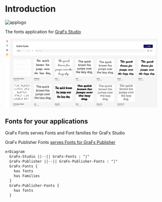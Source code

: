 # Introduction

![applogo](/assets/CHILI_LOGOS_OK-07.svg)

The fonts application for [GraFx Studio](/GraFx-Studio/)

![asset](dashboard.png)

## Fonts for your applications

GraFx Fonts serves Fonts and Font families for GraFx Studio

GraFx Publisher Fonts [serves Fonts for GraFx Publisher](/GraFx-Fonts/concepts/fonts-in-publisher/)

``` mermaid
erDiagram
  GraFx-Studio ||--|| GraFx-Fonts : "|"
  GraFx-Publisher ||--|| GraFx-Publisher-Fonts : "|"
  GraFx-Fonts {
  	has fonts
  	has Families
  }  
  GraFx-Publisher-Fonts {
  	has fonts
  }  
```